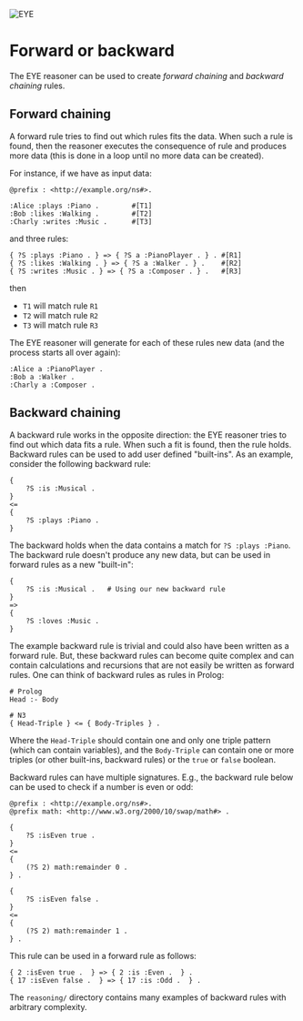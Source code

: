 ![EYE](https://josd.github.io/images/eye.png)

# Forward or backward 

The EYE reasoner can be used to create _forward chaining_ and _backward chaining_ rules. 

## Forward chaining

A forward rule tries to find out which rules fits the data. When such 
a rule is found, then the reasoner executes the consequence of rule and 
produces more data (this is done in a loop until no more data can be created).

For instance, if we have as input data:

```(turtle)
@prefix : <http://example.org/ns#>.

:Alice :plays :Piano .        #[T1]
:Bob :likes :Walking .        #[T2]
:Charly :writes :Music .      #[T3]
```

and three rules:

```
{ ?S :plays :Piano . } => { ?S a :PianoPlayer . } . #[R1]
{ ?S :likes :Walking . } => { ?S a :Walker . } .    #[R2]
{ ?S :writes :Music . } => { ?S a :Composer . } .   #[R3]
``` 

then

- `T1` will match rule `R1` 
- `T2` will match rule `R2` 
- `T3` will match rule `R3` 

The  EYE reasoner will generate for each of these rules new data (and the process starts all over again):

```
:Alice a :PianoPlayer .
:Bob a :Walker .
:Charly a :Composer .
```

## Backward chaining

A backward rule works in the opposite direction: the EYE reasoner tries to find out which data fits a rule. When such a fit is found, then the rule holds. Backward rules can be used to add user defined "built-ins". As an example, consider the following backward rule:

```
{
    ?S :is :Musical .
}
<=
{
    ?S :plays :Piano .
}
```

The backward holds when the data contains a match for `?S :plays :Piano`. The backward rule doesn't produce any new data, but can be used in forward rules as a new "built-in":

```
{
    ?S :is :Musical .   # Using our new backward rule
}
=>
{
    ?S :loves :Music .
}
```

The example backward rule is trivial and could also have been written as a forward rule. But, these backward rules can become quite complex and can contain calculations and recursions that are not easily be written as forward rules. One can think of backward rules as rules in Prolog:

```
# Prolog
Head :- Body

# N3
{ Head-Triple } <= { Body-Triples } .
```

Where the `Head-Triple` should contain one and only one triple pattern (which can contain variables), and the `Body-Triple` can contain one or more triples (or other built-ins, backward rules) or the `true` or `false` boolean.

Backward rules can have multiple signatures. E.g., the backward rule below can be used to check if a number is even or odd:

```
@prefix : <http://example.org/ns#>.
@prefix math: <http://www.w3.org/2000/10/swap/math#> .

{
    ?S :isEven true .
}
<=
{
    (?S 2) math:remainder 0 .
} .

{
    ?S :isEven false .
}
<=
{
    (?S 2) math:remainder 1 .
} .
```

This rule can be used in a forward rule as follows:

```
{ 2 :isEven true .  } => { 2 :is :Even .  } .
{ 17 :isEven false .  } => { 17 :is :Odd .  } .
```

The `reasoning/` directory contains many examples of backward rules with arbitrary complexity.